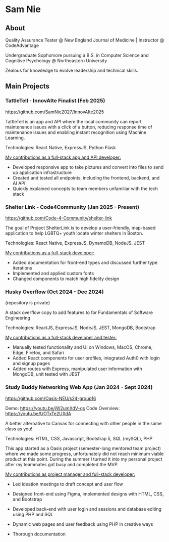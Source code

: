 # Sam Nie

## About
Quality Assurance Tester @ New England Journal of Medicine | Instructor @ CodeAdvantage 

Undergraduate Sophomore pursuing a B.S. in Computer Science and Cognitive Psychology @ Northeastern University 

Zealous for knowledge to evolve leadership and technical skills.


## Main Projects

### TattleTell - InnovAIte Finalist (Feb 2025)

https://github.com/SamNie2027/InnovAIte2025

TattleTell is an app and API where the local community can report maintenance issues with a click of a button, reducing response time of maintenance issues and enabling instant recognition using Machine Learning. 

Technologies: React Native, ExpressJS, Python Flask

<ins>My contributions as a full-stack app and API developer:</ins>
- Developed responsive app to take pictures and convert into files to send up application infrastructure
- Created and tested all endpoints, including the frontend, backend, and AI API
- Quickly explained concepts to team members unfamiliar with the tech stack

### Shelter Link - Code4Community (Jan 2025 - Present)

https://github.com/Code-4-Community/shelter-link

The goal of Project ShelterLink is to develop a user-friendly, map-based application to help LGBTQ+ youth locate winter shelters in Boston.

Technologies: React Native, ExpressJS, DynamoDB, NodeJS, JEST

<ins>My contributions as a full-stack developer:</ins>

- Added documentation for front-end types and discussed further type iterations
- Implemented and applied custom fonts
- Changed components to match high fidelity design

### Husky Overflow (Oct 2024 - Dec 2024)
(repository is private)

A stack overflow copy to add features to for Fundamentals of Software Engineering

Technologies: ReactJS, ExpressJS, NodeJS, JEST, MongoDB, Bootstrap

<ins>My contributions as a full-stack developer and tester:</ins>
- Manually tested functionality and UI on Windows, MacOS, Chrome, Edge, Firefox, and Safari 
- Added React components for user profiles, integrated Auth0 with login and signup pages 
- Added routes with Express, manipulated user information with MongoDB, unit tested with JEST 

### Study Buddy Networking Web App (Jan 2024 - Sept 2024)

https://github.com/Oasis-NEU/s24-group16

Demo: https://youtu.be/jW2umXdV-qs
Code Overview: https://youtu.be/UOTxTe2UXdA

A better alternative to Canvas for connecting with other people in the same class as you!

Technologies: HTML, CSS, Javascript, Bootstrap 5, SQL (mySQL), PHP 

This app started as a Oasis project (semester-long mentored team project) where we made some progress, unfortunately did not reach minimum viable product at this point. During the summer I turned it into my personal project after my teammates got busy and completed the MVP. 

<ins>My contributions as project manager and full-stack developer:</ins>

 - Led ideation meetings to draft concept and user flow 

 - Designed front-end using Figma, implemented designs with HTML, CSS, and Bootstrap 

 - Developed back-end with user login and sessions and database editing using PHP and SQL

 - Dynamic web pages and user feedback using PHP in creative ways
  
 - Thorough documentation




<!--
**SamNie2027/SamNie2027** is a ✨ _special_ ✨ repository because its `README.md` (this file) appears on your GitHub profile.

Here are some ideas to get you started:

random change

- 🌱 I’m currently learning ...
- 👯 I’m looking to collaborate on ...
- 🤔 I’m looking for help with ...
- 💬 Ask me about ...
- 📫 How to reach me: ...
- 😄 Pronouns: ...
- ⚡ Fun fact: ...
-->
